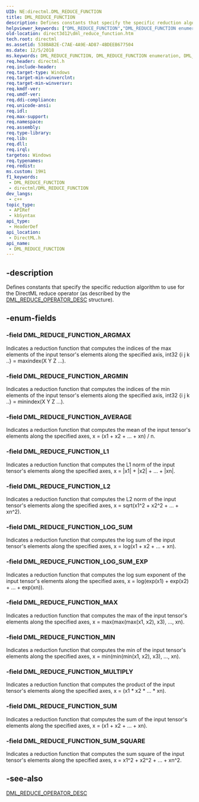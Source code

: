 ```yaml
---
UID: NE:directml.DML_REDUCE_FUNCTION
title: DML_REDUCE_FUNCTION
description: Defines constants that specify the specific reduction algorithm to use for the DirectML reduce operator (as described by the DML_REDUCE_OPERATOR_DESC structure).
helpviewer_keywords: ["DML_REDUCE_FUNCTION","DML_REDUCE_FUNCTION enumeration","DML_REDUCE_FUNCTION_ARGMAX","DML_REDUCE_FUNCTION_ARGMIN","DML_REDUCE_FUNCTION_AVERAGE","DML_REDUCE_FUNCTION_L1","DML_REDUCE_FUNCTION_L2","DML_REDUCE_FUNCTION_LOG_SUM","DML_REDUCE_FUNCTION_LOG_SUM_EXP","DML_REDUCE_FUNCTION_MAX","DML_REDUCE_FUNCTION_MIN","DML_REDUCE_FUNCTION_MULTIPLY","DML_REDUCE_FUNCTION_SUM","DML_REDUCE_FUNCTION_SUM_SQUARE","direct3d12.dml_reduce_function","directml/DML_REDUCE_FUNCTION","directml/DML_REDUCE_FUNCTION_ARGMAX","directml/DML_REDUCE_FUNCTION_ARGMIN","directml/DML_REDUCE_FUNCTION_AVERAGE","directml/DML_REDUCE_FUNCTION_L1","directml/DML_REDUCE_FUNCTION_L2","directml/DML_REDUCE_FUNCTION_LOG_SUM","directml/DML_REDUCE_FUNCTION_LOG_SUM_EXP","directml/DML_REDUCE_FUNCTION_MAX","directml/DML_REDUCE_FUNCTION_MIN","directml/DML_REDUCE_FUNCTION_MULTIPLY","directml/DML_REDUCE_FUNCTION_SUM","directml/DML_REDUCE_FUNCTION_SUM_SQUARE"]
old-location: direct3d12\dml_reduce_function.htm
tech.root: directml
ms.assetid: 538BAB2E-C7AE-4A9E-AD87-4BDEEB677504
ms.date: 12/5/2018
ms.keywords: DML_REDUCE_FUNCTION, DML_REDUCE_FUNCTION enumeration, DML_REDUCE_FUNCTION_ARGMAX, DML_REDUCE_FUNCTION_ARGMIN, DML_REDUCE_FUNCTION_AVERAGE, DML_REDUCE_FUNCTION_L1, DML_REDUCE_FUNCTION_L2, DML_REDUCE_FUNCTION_LOG_SUM, DML_REDUCE_FUNCTION_LOG_SUM_EXP, DML_REDUCE_FUNCTION_MAX, DML_REDUCE_FUNCTION_MIN, DML_REDUCE_FUNCTION_MULTIPLY, DML_REDUCE_FUNCTION_SUM, DML_REDUCE_FUNCTION_SUM_SQUARE, direct3d12.dml_reduce_function, directml/DML_REDUCE_FUNCTION, directml/DML_REDUCE_FUNCTION_ARGMAX, directml/DML_REDUCE_FUNCTION_ARGMIN, directml/DML_REDUCE_FUNCTION_AVERAGE, directml/DML_REDUCE_FUNCTION_L1, directml/DML_REDUCE_FUNCTION_L2, directml/DML_REDUCE_FUNCTION_LOG_SUM, directml/DML_REDUCE_FUNCTION_LOG_SUM_EXP, directml/DML_REDUCE_FUNCTION_MAX, directml/DML_REDUCE_FUNCTION_MIN, directml/DML_REDUCE_FUNCTION_MULTIPLY, directml/DML_REDUCE_FUNCTION_SUM, directml/DML_REDUCE_FUNCTION_SUM_SQUARE
req.header: directml.h
req.include-header: 
req.target-type: Windows
req.target-min-winverclnt: 
req.target-min-winversvr: 
req.kmdf-ver: 
req.umdf-ver: 
req.ddi-compliance: 
req.unicode-ansi: 
req.idl: 
req.max-support: 
req.namespace: 
req.assembly: 
req.type-library: 
req.lib: 
req.dll: 
req.irql: 
targetos: Windows
req.typenames: 
req.redist: 
ms.custom: 19H1
f1_keywords:
 - DML_REDUCE_FUNCTION
 - directml/DML_REDUCE_FUNCTION
dev_langs:
 - c++
topic_type:
 - APIRef
 - kbSyntax
api_type:
 - HeaderDef
api_location:
 - DirectML.h
api_name:
 - DML_REDUCE_FUNCTION
---
```


## -description

Defines constants that specify the specific reduction algorithm to use for the DirectML reduce operator (as described by the [DML_REDUCE_OPERATOR_DESC](/windows/win32/api/directml/ns-directml-dml_reduce_operator_desc) structure).

## -enum-fields

### -field DML_REDUCE_FUNCTION_ARGMAX

Indicates a reduction function that computes the indices of the max elements of the input tensor's elements along the specified axis, int32 {i j k ..} = maxindex(X Y Z …).

### -field DML_REDUCE_FUNCTION_ARGMIN

Indicates a reduction function that computes the indices of the min elements of the input tensor's elements along the specified axis, int32 {i j k ..} = minindex(X Y Z …).

### -field DML_REDUCE_FUNCTION_AVERAGE

Indicates a reduction function that computes the mean of the input tensor's elements along the specified axes, x = (x1 + x2 + ... + xn) / n.

### -field DML_REDUCE_FUNCTION_L1

Indicates a reduction function that computes the L1 norm of the input tensor's elements along the specified axes, x = \|x1\| + \|x2\| + ... + \|xn\|.

### -field DML_REDUCE_FUNCTION_L2

Indicates a reduction function that computes the L2 norm of the input tensor's elements along the specified axes, x = sqrt(x1^2 + x2^2 + ... + xn^2).

### -field DML_REDUCE_FUNCTION_LOG_SUM

Indicates a reduction function that computes the log sum of the input tensor's elements along the specified axes, x = log(x1 + x2 + ... + xn).

### -field DML_REDUCE_FUNCTION_LOG_SUM_EXP

Indicates a reduction function that computes the log sum exponent of the input tensor's elements along the specified axes, x = log(exp(x1) + exp(x2) + ... + exp(xn)).

### -field DML_REDUCE_FUNCTION_MAX

Indicates a reduction function that computes the max of the input tensor's elements along the specified axes, x = max(max(max(x1, x2), x3), ..., xn).

### -field DML_REDUCE_FUNCTION_MIN

Indicates a reduction function that computes the min of the input tensor's elements along the specified axes, x = min(min(min(x1, x2), x3), ..., xn).

### -field DML_REDUCE_FUNCTION_MULTIPLY

Indicates a reduction function that computes the product of the input tensor's elements along the specified axes, x = (x1 * x2 * ... * xn).

### -field DML_REDUCE_FUNCTION_SUM

Indicates a reduction function that computes the sum  of the input tensor's elements along the specified axes, x = (x1 + x2 + ... + xn).

### -field DML_REDUCE_FUNCTION_SUM_SQUARE

Indicates a reduction function that computes the sum square of the input tensor's elements along the specified axes, x = x1^2 + x2^2 + ... + xn^2.

## -see-also

[DML_REDUCE_OPERATOR_DESC](/windows/win32/api/directml/ns-directml-dml_reduce_operator_desc)


